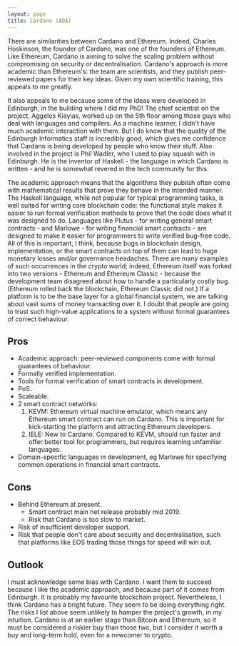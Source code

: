 ```yaml
---
layout: page
title: Cardano (ADA)
---
```


There are similarities between Cardano and Ethereum. Indeed, Charles Hoskinson,
the founder of Cardano, was one of the founders of Ethereum. Like Ethereum,
Cardano is aiming to solve the scaling problem without compromising on
security or decentralisation. Cardano's approach is more academic than
Ethereum's: the team are scientists, and they publish peer-reviewed papers
for their key ideas. Given my own scientific training, this appeals to me
greatly.

It also appeals to me because some of the ideas were developed in
Edinburgh, in the building where I did my PhD! The chief scientist on the
project, Aggelos Kiayias, worked up on the 5th floor among those guys who deal
with languages and compilers. As a machine learner, I didn't have much
academic interaction with them. But I do know that the quality of the Edinburgh
Informatics staff is incredibly good, which gives me confidence that Cardano is
being developed by people who know their stuff. Also involved in the project is
Phil Wadler, who I used to play squash with in Edinburgh. He is the inventor
of Haskell - the language in which Cardano is written - and he is somewhat
revered in the tech community for this.

The academic approach means that the algorithms they publish often come with
mathematical results that prove they behave in the intended manner. The Haskell
language, while not popular for typical programming tasks, is well suited for
writing core blockchain code: the functional style makes it easier to run
formal verification methods to prove that the code does what it was designed to
do. Languages like Plutus - for writing general smart contracts - and Marlowe -
for writing financial smart contracts - are designed to make it easier for
programmers to write verified bug-free code. All of this is important, I think,
because bugs in blockchain design, implementation, or the smart contracts on
top of them can lead to huge monetary losses and/or governance headaches. There
are many examples of such occurrences in the crypto world; indeed, Ethereum
itself was forked into two versions - Ethereum and Ethereum Classic - because
the development team disagreed about how to handle a particularly costly bug.
(Ethereum rolled back the blockchain, Ethereum Classic did not.) If a platform
is to be the base layer for a global financial system, we are talking about
vast sums of money transacting over it. I doubt that people are going to trust
such high-value applications to a system without formal guarantees of correct
behaviour.

Pros
----
* Academic approach: peer-reviewed components come with formal guarantees of
  behaviour.
* Formally verified implementation.
* Tools for formal verification of smart contracts in development.
* PoS.
* Scaleable.
* 2 smart contract networks:
  1. KEVM: Ethereum virtual machine emulator, which means any Ethereum smart
           contract can run on Cardano. This is important for kick-starting the
           platform and attracting Ethereum developers.
  2. IELE: New to Cardano. Compared to KEVM, should run faster and offer better
           tool for programmers, but requires learning unfamiliar languages.
* Domain-specific languages in development, eg Marlowe for specifying common
  operations in financial smart contracts.

Cons
----
* Behind Ethereum at present.
  - Smart contract main net release probably mid 2019.
  - Risk that Cardano is too slow to market.
* Risk of insufficient developer support.
* Risk that people don't care about security and decentralisation, such that
  platforms like EOS trading those things for speed will win out.

Outlook
-------
I must acknowledge some bias with Cardano. I want them to succeed because I
like the academic approach, and because part of it comes from Edinburgh.
It is probably my favourite blockchain project. Nevertheless, I think Cardano
has a bright future. They seem to be doing everything right. The risks I list
above seem unlikely to hamper the project's growth, in my intuition. Cardano is
at an earlier stage than Bitcoin and Ethereum, so it must be considered a
riskier buy than those two, but I consider it worth a buy and long-term hold,
even for a newcomer to crypto.
